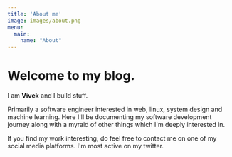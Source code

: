 ```yaml
---
title: 'About me'
image: images/about.png
menu:
  main:
    name: "About"
---
```


# **Welcome to my blog.**

I am **Vivek** and I build stuff. 

Primarily a software engineer interested in web, linux, system design
and machine learning. Here I'll be documenting my software development journey along with a myraid of other 
things which I'm deeply interested in.

If you find my work interesting, do feel free to contact me on one of my social media platforms.
I'm most active on my twitter.